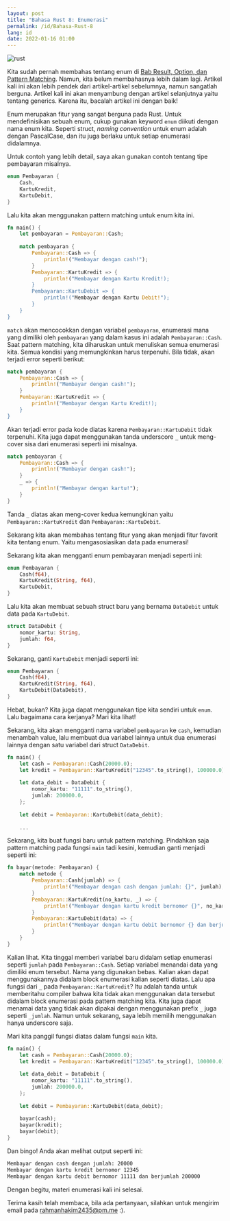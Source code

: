 ```yaml
---
layout: post
title: "Bahasa Rust 8: Enumerasi"
permalink: /id/Bahasa-Rust-8
lang: id
date: 2022-01-16 01:00
---
```


![rust]({{site.baseurl}}/images/rust-8.png)

Kita sudah pernah membahas tentang enum di [Bab Result, Option, dan Pattern Matching](https://mochidaz.github.io/id/Bahasa-Rust-5). Namun, kita belum membahasnya lebih dalam lagi. Artikel kali ini akan lebih pendek dari artikel-artikel sebelumnya, namun sangatlah berguna. Artikel kali ini akan menyambung dengan artikel selanjutnya yaitu tentang generics. Karena itu, bacalah artikel ini dengan baik!

Enum merupakan fitur yang sangat berguna pada Rust. Untuk mendefinisikan sebuah enum, cukup gunakan keyword `enum` diikuti dengan nama enum kita. Seperti struct, _naming convention_ untuk enum adalah dengan PascalCase, dan itu juga berlaku untuk setiap enumerasi didalamnya.

Untuk contoh yang lebih detail, saya akan gunakan contoh tentang tipe pembayaran misalnya.

```rust
enum Pembayaran {
	Cash,
	KartuKredit,
	KartuDebit,
}
```
Lalu kita akan menggunakan pattern matching untuk enum kita ini.

```rust
fn main() {
	let pembayaran = Pembayaran::Cash;
	
	match pembayaran {
		Pembayaran::Cash => {
			println!("Membayar dengan cash!");
		}
		Pembayaran::KartuKredit => {
			println!("Membayar dengan Kartu Kredit!);
		}
		Pembayaran::KartuDebit => {
			println!("Membayar dengan Kartu Debit!");
		}
	}
}
```

`match` akan mencocokkan dengan variabel `pembayaran`, enumerasi mana yang dimiliki oleh `pembayaran` yang dalam kasus ini adalah `Pembayaran::Cash`. Saat pattern matching, kita diharuskan untuk menuliskan semua enumerasi kita. Semua kondisi yang memungkinkan harus terpenuhi. Bila tidak, akan terjadi error seperti berikut:

```rust
match pembayaran {
	Pembayaran::Cash => {
		println!("Membayar dengan cash!");
	}
	Pembayaran::KartuKredit => {
		println!("Membayar dengan Kartu Kredit!);
	}
}
```
Akan terjadi error pada kode diatas karena `Pembayaran::KartuDebit` tidak terpenuhi. Kita juga dapat menggunakan tanda underscore `_` untuk meng-cover sisa dari enumerasi seperti ini misalnya.

```rust
match pembayaran {
	Pembayaran::Cash => {
		println!("Membayar dengan cash!");
	}
	_ => {
		println!("Membayar dengan kartu!");
	}
}
```

Tanda `_` diatas akan meng-cover kedua kemungkinan yaitu `Pembayaran::KartuKredit` dan `Pembayaran::KartuDebit`.

Sekarang kita akan membahas tentang fitur yang akan menjadi fitur favorit kita tentang enum. Yaitu mengasosiasikan data pada enumerasi!

Sekarang kita akan mengganti enum pembayaran menjadi seperti ini:

```rust
enum Pembayaran {
	Cash(f64),
	KartuKredit(String, f64),
	KartuDebit,
}
```

Lalu kita akan membuat sebuah struct baru yang bernama `DataDebit` untuk data pada `KartuDebit`.

```rust
struct DataDebit {
	nomor_kartu: String,
	jumlah: f64,
}
```

Sekarang, ganti `KartuDebit` menjadi seperti ini:

```rust
enum Pembayaran {
	Cash(f64),
	KartuKredit(String, f64),
	KartuDebit(DataDebit),
}
```

Hebat, bukan? Kita juga dapat menggunakan tipe kita sendiri untuk `enum`. Lalu bagaimana cara kerjanya? Mari kita lihat!

Sekarang, kita akan mengganti nama variabel `pembayaran` ke `cash`, kemudian menambah value, lalu membuat dua variabel lainnya untuk dua enumerasi lainnya dengan satu variabel dari struct `DataDebit`.

```rust
fn main() {
	let cash = Pembayaran::Cash(20000.0);
	let kredit = Pembayaran::KartuKredit("12345".to_string(), 100000.0);
	
	let data_debit = DataDebit {
		nomor_kartu: "11111".to_string(),
		jumlah: 200000.0,
	};
	
	let debit = Pembayaran::KartuDebit(data_debit);
	
	...
```

Sekarang, kita buat fungsi baru untuk pattern matching. Pindahkan saja pattern matching pada fungsi `main` tadi kesini, kemudian ganti menjadi seperti ini:

```rust
fn bayar(metode: Pembayaran) {
	match metode {
		Pembayaran::Cash(jumlah) => {
			println!("Membayar dengan cash dengan jumlah: {}", jumlah);
		}
		Pembayaran::KartuKredit(no_kartu, _) => {
			println!("Membayar dengan kartu kredit bernomor {}", no_kartu);
		}
		Pembayaran::KartuDebit(data) => {
			println!("Membayar dengan kartu debit bernomor {} dan berjumlah {}", data.nomor_kartu, data.jumlah);
		}
	}
}
```

Kalian lihat. Kita tinggal memberi variabel baru didalam setiap enumerasi seperti `jumlah` pada `Pembayaran::Cash`. Setiap variabel menandai data yang dimiliki enum tersebut. Nama yang digunakan bebas. Kalian akan dapat menggunakannya didalam block enumerasi kalian seperti diatas. Lalu apa fungsi dari `_` pada `Pembayaran::KartuKredit`? Itu adalah tanda untuk memberitahu compiler bahwa kita tidak akan menggunakan data tersebut didalam block enumerasi pada pattern matching kita. Kita juga dapat menamai data yang tidak akan dipakai dengan menggunakan prefix `_` juga seperti `_jumlah`. Namun untuk sekarang, saya lebih memilih menggunakan hanya underscore saja.

Mari kita panggil fungsi diatas dalam fungsi `main` kita.

```rust
fn main() {
	let cash = Pembayaran::Cash(20000.0);
	let kredit = Pembayaran::KartuKredit("12345".to_string(), 100000.0);
	
	let data_debit = DataDebit {
		nomor_kartu: "11111".to_string(),
		jumlah: 200000.0,
	};
	
	let debit = Pembayaran::KartuDebit(data_debit);
	
	bayar(cash);
	bayar(kredit);
	bayar(debit);
}
```

Dan bingo! Anda akan melihat output seperti ini:

```bash
Membayar dengan cash dengan jumlah: 20000
Membayar dengan kartu kredit bernomor 12345
Membayar dengan kartu debit bernomor 11111 dan berjumlah 200000
```

Dengan begitu, materi enumerasi kali ini selesai.

Terima kasih telah membaca, bila ada pertanyaan, silahkan untuk mengirim email pada rahmanhakim2435@pm.me :).